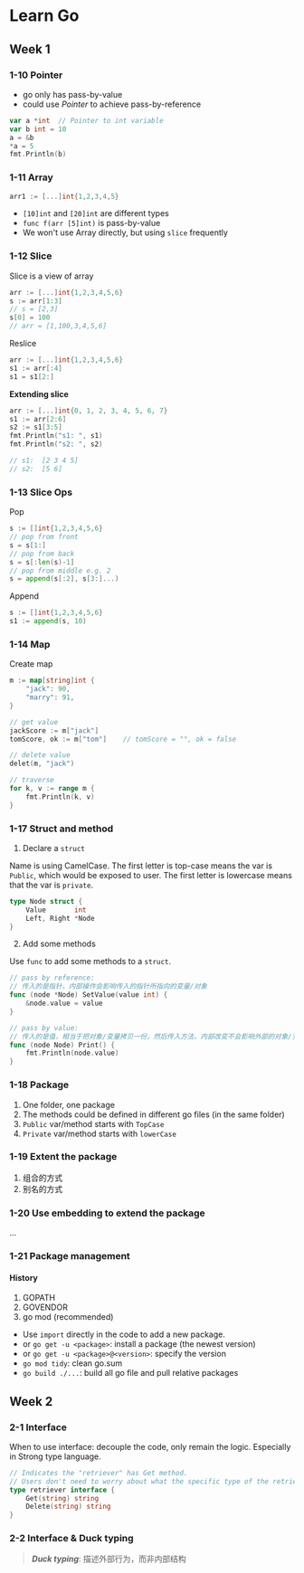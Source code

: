 # Learn Go

## Week 1

### 1-10 Pointer

- go only has pass-by-value
- could use *Pointer* to achieve pass-by-reference

```go
var a *int  // Pointer to int variable
var b int = 10
a = &b
*a = 5
fmt.Println(b)
```

### 1-11 Array

```go
arr1 := [...]int{1,2,3,4,5}
```

- `[10]int` and `[20]int` are different types
- `func f(arr [5]int)` is pass-by-value
- We won't use Array directly, but using `slice` frequently

### 1-12 Slice

Slice is a view of array

```go
arr := [...]int{1,2,3,4,5,6}
s := arr[1:3]
// s = [2,3]
s[0] = 100
// arr = [1,100,3,4,5,6]
```

Reslice

```go
arr := [...]int{1,2,3,4,5,6}
s1 := arr[:4]
s1 = s1[2:]
```

**Extending slice**

```go
arr := [...]int{0, 1, 2, 3, 4, 5, 6, 7}
s1 := arr[2:6]
s2 := s1[3:5]
fmt.Println("s1: ", s1)
fmt.Println("s2: ", s2)

// s1:  [2 3 4 5]
// s2:  [5 6]
```

### 1-13 Slice Ops

Pop
```go
s := []int{1,2,3,4,5,6}
// pop from front
s = s[1:]
// pop from back
s = s[:len(s)-1]
// pop from middle e.g. 2
s = append(s[:2], s[3:]...)
```

Append
```go
s := []int{1,2,3,4,5,6}
s1 := append(s, 10)
```

### 1-14 Map

Create map
```go
m := map[string]int {
	"jack": 90,
	"marry": 91,
}

// get value
jackScore := m["jack"]
tomScore, ok := m["tom"]    // tomScore = "", ok = false

// delete value
delet(m, "jack")

// traverse
for k, v := range m {
	fmt.Println(k, v)
}
```

### 1-17 Struct and method

1. Declare a `struct`

Name is using CamelCase. 
The first letter is top-case means the var is `Public`, which would be exposed to user.
The first letter is lowercase means that the var is `private`.

```go
type Node struct {
	Value       int
	Left, Right *Node
}
```

2. Add some methods

Use `func` to add some methods to a `struct`.

```go
// pass by reference: 
// 传入的是指针，内部操作会影响传入的指针所指向的变量/对象
func (node *Node) SetValue(value int) {
	&node.value = value
}

// pass by value: 
// 传入的是值，相当于把对象/变量拷贝一份，然后传入方法，内部改变不会影响外部的对象/变量
func (node Node) Print() {
    fmt.Println(node.value)
}
```

### 1-18 Package

1. One folder, one package
2. The methods could be defined in different go files (in the same folder)
3. `Public` var/method starts with `TopCase`
4. `Private` var/method starts with `lowerCase`

### 1-19 Extent the package

1. 组合的方式
2. 别名的方式

### 1-20 Use embedding to extend the package

...

### 1-21 Package management

#### History

1. GOPATH
2. GOVENDOR
3. go mod (recommended)

- Use `import` directly in the code to add a new package.
- or `go get -u <package>`: install a package (the newest version)
- or `go get -u <package>@<version>`: specify the version
- `go mod tidy`: clean go.sum
- `go build ./...`: build all go file and pull relative packages


## Week 2

### 2-1 Interface

When to use interface: decouple the code, only remain the logic. 
Especially in Strong type language.

```go
// Indicates the "retriever" has Get method.
// Users don't need to worry about what the specific type of the retriever is.
type retriever interface {
	Get(string) string
	Delete(string) string
}
```

### 2-2 Interface & Duck typing

> ***Duck typing***: 描述外部行为，而非内部结构
